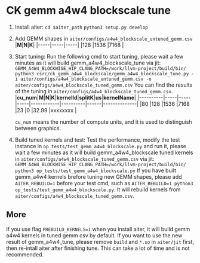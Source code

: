 # CK gemm a4w4 blockscale tune

1. Install aiter:
`cd $aiter_path`
`python3 setup.py develop`

2. Add GEMM shapes in `aiter/configs/a4w4_blockscale_untuned_gemm.csv`
    |**M**|**N**|**K**|
    |-----|-----|-----|
    |128  |1536 |7168 |

3. Start tuning:
Run the following cmd to start tuning, please wait a few minutes as it will build gemm_a4w4_blockscale_tune via jit:
`GEMM_A4W4_BLOCKWISE_HIP_CLANG_PATH=/work/llvm-project/build/bin/ python3 csrc/ck_gemm_a4w4_blockscale/gemm_a4w4_blockscale_tune.py -i aiter/configs/a4w4_blockscale_untuned_gemm.csv -o aiter/configs/a4w4_blockscale_tuned_gemm.csv`
You can find the results of the tuning in `aiter/configs/a4w4_blockscale_tuned_gemm.csv`.
    |**cu_num**|**M**|**N**|**K**|**kernelId**|**splitK**|**us**|**kernelName**|
    |----------|-----|-----|-----|------------|----------|------|--------------|
    |80        |128  |1536 |7168 |23          |0         |32.99 |xxxxxxxx      |

    `cu_num` means the number of compute units, and it is used to distinguish between graphics.

4. Build tuned kernels and test:
Test the performance, modify the test instance in `op_tests/test_gemm_a4w4_blockscale.py` and run it, please wait a few minutes as it will build gemm_a4w4_blockscale tuned kernels in `aiter/configs/a4w4_blockscale_tuned_gemm.csv` via jit:
`GEMM_A4W4_BLOCKWISE_HIP_CLANG_PATH=/work/llvm-project/build/bin/ python3 op_tests/test_gemm_a4w4_blockscale.py`
If you have built gemm_a4w4 kernels brefore tuning new GEMM shapes, please add `AITER_REBUILD=1` before your test cmd, such as `AITER_REBUILD=1 python3 op_tests/test_gemm_a4w4_blockscale.py`. It will rebuild kernels from `aiter/configs/a4w4_blockscale_tuned_gemm.csv`.

## More
If you use flag `PREBUILD_KERNELS=1` when you install aiter, it will build gemm a4w4 kernels in tuned gemm csv by default. If you want to use the new result of gemm_a4w4_tune, please remove `build` and `*.so` in `aiter/jit` first, then re-intall aiter after finishing tune. This can take a lot of time and is not recommended.
